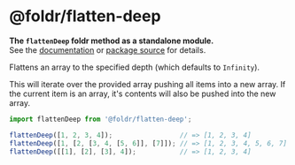 # @foldr/flatten-deep

**The `flattenDeep` foldr method as a standalone module.**    
See the [documentation](http://foldr.com/0.0.0/flatten-deep) or [package source](https:/github.com/CloudVessel/foldr/blob/master/packages/categories/flatten-deep/src/index.js) for details.

Flattens an array to the specified depth (which defaults to `Infinity`).

This will iterate over the provided array pushing all items into a new array.
If the current item is an array, it's contents will also be pushed into the new array.

```js
import flattenDeep from '@foldr/flatten-deep';

flattenDeep([1, 2, 3, 4]);                 // => [1, 2, 3, 4]
flattenDeep([1, [2, [3, 4, [5, 6]], [7]]); // => [1, 2, 3, 4, 5, 6, 7]
flattenDeep([[1], [2], [3], 4]);           // => [1, 2, 3, 4]
```
